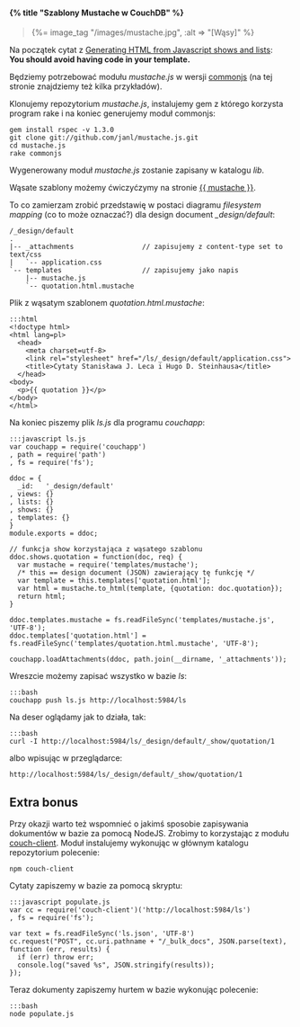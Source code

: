 #### {% title "Szablony Mustache w CouchDB" %}

<blockquote>
 {%= image_tag "/images/mustache.jpg", :alt => "[Wąsy]" %}
</blockquote>

Na początek cytat
z [Generating HTML from Javascript shows and lists](http://wiki.apache.org/couchdb/Generating%20HTML%20from%20Javascript%20shows%20and%20lists):<br>
**You should avoid having code in your template.**

Będziemy potrzebować modułu *mustache.js* w wersji
[commonjs](https://github.com/janl/mustache.js/) (na tej stronie
znajdziemy też kilka przykładów).

Klonujemy repozytorium *mustache.js*, instalujemy gem z którego korzysta
program rake i na koniec generujemy moduł commonjs:

    gem install rspec -v 1.3.0
    git clone git://github.com/janl/mustache.js.git
    cd mustache.js
    rake commonjs

Wygenerowany moduł *mustache.js* zostanie zapisany w katalogu *lib*.

Wąsate szablony możemy ćwiczyćzymy na stronie
[{{ mustache }}](http://mustache.github.com/#demo).

To co zamierzam zrobić przedstawię w postaci
diagramu *filesystem mapping* (co to może oznaczać?)
dla design document *_design/default*:

    /_design/default
    .
    |-- _attachments                 // zapisujemy z content-type set to text/css
    |   `-- application.css
    `-- templates                    // zapisujemy jako napis
        |-- mustache.js
        `-- quotation.html.mustache

Plik z wąsatym szablonem *quotation.html.mustache*:

    :::html
    <!doctype html>
    <html lang=pl>
      <head>
        <meta charset=utf-8>
        <link rel="stylesheet" href="/ls/_design/default/application.css">
        <title>Cytaty Stanisława J. Leca i Hugo D. Steinhausa</title>
      </head>
    <body>
      <p>{{ quotation }}</p>
    </body>
    </html>

Na koniec piszemy plik *ls.js* dla programu *couchapp*:

    :::javascript ls.js
    var couchapp = require('couchapp')
    , path = require('path')
    , fs = require('fs');

    ddoc = {
      _id:   '_design/default'
    , views: {}
    , lists: {}
    , shows: {}
    , templates: {}
    }
    module.exports = ddoc;

    // funkcja show korzystająca z wąsatego szablonu
    ddoc.shows.quotation = function(doc, req) {
      var mustache = require('templates/mustache');
      /* this == design document (JSON) zawierający tę funkcję */
      var template = this.templates['quotation.html'];
      var html = mustache.to_html(template, {quotation: doc.quotation});
      return html;
    }

    ddoc.templates.mustache = fs.readFileSync('templates/mustache.js', 'UTF-8');
    ddoc.templates['quotation.html'] = fs.readFileSync('templates/quotation.html.mustache', 'UTF-8');

    couchapp.loadAttachments(ddoc, path.join(__dirname, '_attachments'));

Wreszcie możemy zapisać wszystko w bazie *ls*:

    :::bash
    couchapp push ls.js http://localhost:5984/ls

Na deser oglądamy jak to działa, tak:

    :::bash
    curl -I http://localhost:5984/ls/_design/default/_show/quotation/1

albo wpisując w przeglądarce:

    http://localhost:5984/ls/_design/default/_show/quotation/1


## Extra bonus

Przy okazji warto też wspomnieć o jakimś sposobie zapisywania
dokumentów w bazie za pomocą NodeJS. Zrobimy to korzystając z modułu
[couch-client](https://github.com/creationix/couch-client). Moduł
instalujemy wykonując w głównym katalogu repozytorium polecenie:

    npm couch-client

Cytaty zapiszemy w bazie za pomocą skryptu:

    :::javascript populate.js
    var cc = require('couch-client')('http://localhost:5984/ls')
    , fs = require('fs');

    var text = fs.readFileSync('ls.json', 'UTF-8')
    cc.request("POST", cc.uri.pathname + "/_bulk_docs", JSON.parse(text), function (err, results) {
      if (err) throw err;
      console.log("saved %s", JSON.stringify(results));
    });

Teraz dokumenty zapiszemy hurtem w bazie wykonując polecenie:

    :::bash
    node populate.js
